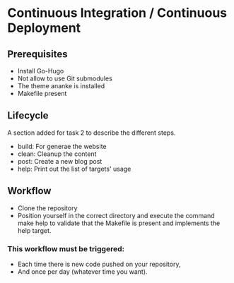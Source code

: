 ﻿# Continuous Integration / Continuous Deployment

## Prerequisites

-   Install Go-Hugo
-   Not allow to use Git submodules
-   The theme ananke is installed
-   Makefile present

## Lifecycle

A section added for task 2 to describe the different steps.

-   build: For generae the website
-   clean: Cleanup the content
-   post: Create a new blog post
-   help: Print out the list of targets' usage

## Workflow

-   Clone the repository
-   Position yourself in the correct directory and execute the command make help to validate that the Makefile is present and implements the help target.

### This workflow must be triggered:

-   Each time there is new code pushed on your repository,
-   And once per day (whatever time you want).
